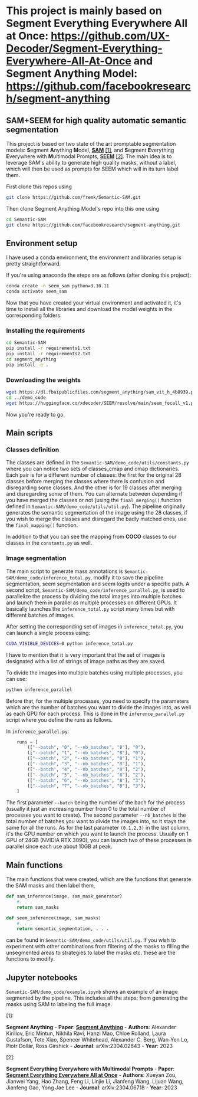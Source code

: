 # This project is mainly based on Segment Everything Everywhere All at Once: https://github.com/UX-Decoder/Segment-Everything-Everywhere-All-At-Once and Segment Anything Model: https://github.com/facebookresearch/segment-anything

## SAM+SEEM for high quality automatic semantic segmentation


This project is based on two state of the art promptable segmentation models: **S**egment **A**nything **M**odel, [**SAM**](https://arxiv.org/abs/2304.02643) [[1]](#1), and **S**egment **E**verything **E**verywhere with **M**ultimodal Prompts, [**SEEM**](https://arxiv.org/abs/2304.06718) [[2]](#2). The main idea is to leverage SAM's ability to generate high quality masks, without a label, which will then be used as prompts for SEEM which will in its turn label them.

First clone this repos using
```sh
git clone https://github.com/fremk/Semantic-SAM.git
```
Then clone Segment Anything Model's repo into this one using
```sh
cd Semantic-SAM
git clone https://github.com/facebookresearch/segment-anything.git
```
## Environment setup

I have used a conda environment, the environment and libraries setup is pretty straightforward.

If you're using anaconda the steps are as follows (after cloning this project):

```sh 
conda create -n seem_sam python=3.10.11
conda activate seem_sam
```
Now that you have created your virtual environment and activated it, it's time to install all the libraries and download the model weights in the corresponding folders.

### Installing the requirements
```sh
cd Semantic-SAM
pip install -r requirements1.txt
pip install -r requirements2.txt
cd segment_anything
pip install -e .
```
### Downloading the weights
```sh
wget https://dl.fbaipublicfiles.com/segment_anything/sam_vit_h_4b8939.pth
cd ../demo_code
wget https://huggingface.co/xdecoder/SEEM/resolve/main/seem_focall_v1.pt
```
Now you're ready to go.

##  Main scripts 

### Classes definition
The classes are defined in the `Semantic-SAM/demo_code/utils/constants.py` where you can notice two sets of classes_cmap and cmap dictionaries. Each pair is for a different number of classes: the first for the original 28 classes before merging the classes where there is confusion and disregarding some classes. And the other is for 19 classes after merging and disregarding some of them. You can alternate between depending if you have merged the classes or not (using the ```final_merging()``` function defined in ```Semantic-SAM/demo_code/utils/util.py```). The pipeline originally generates the semantic segmentation of the image using the 28 classes, if you wish to merge the classes and disregard the badly matched ones, use the `final_mapping()` function.

In addition to that you can see the mapping from **COCO** classes to our classes in the `constants.py` as well.

### Image segmentation
The main script to generate mass annotations is `Semantic-SAM/demo_code/inference_total.py`, modify it to save the pipeline segmentation, seem segmentation and seem logits under a specific path. A second script, `Semantic-SAM/demo_code/inference_parallel.py`, is used to parallelize the process by dividing the total images into multiple batches and launch them in parallel as multiple processes on different GPUs. It basically launches the `inference_total.py` script many times but with different batches of images.

After setting the corresponding set of images in `inference_total.py`, you can launch a single process using: 
```sh
CUDA_VISIBLE_DEVICES=0 python inference_total.py
```
I have to mention that it is very important that the set of images is designated with a list of strings of image paths as they are saved.

To divide the images into multiple batches using multiple processes, you can use:
```sh
python inference_parallel
```
Before that, for the multiple processes, you need to specify the parameters which are the number of batches you want to divide the images into, as well as each GPU for each process. This is done in the `inference_parallel.py` script where you define the runs as follows. 

In `inference_parallel.py`:
```python
    runs = [
        (["--batch", "0", "--nb_batches", "8"], "0"),
        (["--batch", "1", "--nb_batches", "8"], "0"),
        (["--batch", "2", "--nb_batches", "8"], "1"),
        (["--batch", "3", "--nb_batches", "8"], "1"),
        (["--batch", "4", "--nb_batches", "8"], "2"),
        (["--batch", "5", "--nb_batches", "8"], "2"),
        (["--batch", "6", "--nb_batches", "8"], "3"),
        (["--batch", "7", "--nb_batches", "8"], "3"),
    ]
```
The first parameter ``--batch`` being the number of the bach for the process (usually it just an increasing number from 0 to the total number of processes you want to create). The second parameter ``--nb_batches`` is the total number of batches you want to divide the images into, so it stays the same for all the runs. As for the last parameter `(0,1,2,3)` in the last column, it's the GPU number on which you want to launch the process. Usually on 1 GPU of 24GB (NVIDIA RTX 3090), you can launch two of these processes in parallel since each use about 10GB at peak.

## Main functions

The main functions that were created, which are the functions that generate the SAM masks and then label them,

```python
def sam_inference(image, sam_mask_generator)
    #. . .
    return sam_masks

def seem_inference(image, sam_masks)
    #. . .
    return semantic_segmentation, . . .
```
can be found in `Semantic-SAM/demo_code/utils/util.py`. If you wish to experiment with other combinations from filtering of the masks to filling the unsegmented areas to strategies to label the masks etc. these are the functions to modify.

## Jupyter notebooks

`Semantic-SAM/demo_code/example.ipynb` shows an example of an image segmented by the pipeline. This includes all the steps: from generating the masks using SAM to labeling the full image.

<a id="1">[1]</a>:

**Segment Anything**
    - **Paper**: [**Segment Anything**](https://arxiv.org/abs/2304.02643)
    - **Authors**: Alexander Kirillov, Eric Mintun, Nikhila Ravi, Hanzi Mao, Chloe Rolland, Laura Gustafson, Tete Xiao, Spencer Whitehead, Alexander C. Berg, Wan-Yen Lo, Piotr Dollár, Ross Girshick
    - **Journal**: arXiv:2304.02643
    - **Year**: 2023

<a id="2">[2]</a>:

**Segment Everything Everywhere with Multimodal Prompts**
    - **Paper**: [**Segment Everything Everywhere All at Once**](https://arxiv.org/abs/2304.06718)
    - **Authors**: Xueyan Zou, Jianwei Yang, Hao Zhang, Feng Li, Linjie Li, Jianfeng Wang, Lijuan Wang, Jianfeng Gao, Yong Jae Lee
    - **Journal**: arXiv:2304.06718
    - **Year**: 2023